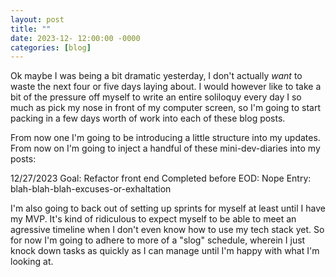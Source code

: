 ```yaml
---
layout: post
title: ""
date: 2023-12- 12:00:00 -0000
categories: [blog]
---
```


Ok maybe I was being a bit dramatic yesterday, I don't actually *want* to waste the next four or five days laying about. I would however like to take a bit of the pressure off myself to write an entire soliloquy every day I so much as pick my nose in front of my computer screen, so I'm going to start packing in a few days worth of work into each of these blog posts.

From now one I'm going to be introducing a little structure into my updates. From now on I'm going to inject a handful of these mini-dev-diaries into my posts:

12/27/2023
Goal: Refactor front end
Completed before EOD: Nope
Entry: blah-blah-blah-excuses-or-exhaltation

I'm also going to back out of setting up sprints for myself at least until I have my MVP. It's kind of ridiculous to expect myself to be able to meet an agressive timeline when I don't even know how to use my tech stack yet. So for now I'm going to adhere to more of a "slog" schedule, wherein I just knock down tasks as quickly as I can manage until I'm happy with what I'm looking at. 